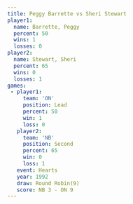 ```yaml
---
title: Peggy Barrette vs Sheri Stewart
player1:               
  name: Barrette, Peggy
  percent: 50          
  wins: 1              
  losses: 0            
player2:               
  name: Stewart, Sheri 
  percent: 65          
  wins: 0              
  losses: 1            
games:
 - player1:        
     team: 'ON'    
     position: Lead
     percent: 50   
     win: 1        
     loss: 0       
   player2:          
     team: 'NB'      
     position: Second
     percent: 65     
     win: 0          
     loss: 1         
   event: Hearts       
   year: 1992          
   draw: Round Robin(9)
   score: NB 3 - ON 9  
---
```

